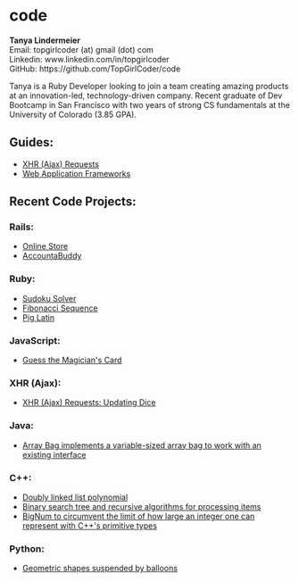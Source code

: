 <h1>code</h1>
 
<p><b>Tanya Lindermeier</b><br>
Email: topgirlcoder (at) gmail (dot) com<br>
Linkedin: www.linkedin.com/in/topgirlcoder<br> 
GitHub: https://github.com/TopGirlCoder/code</p>

<p>Tanya is a Ruby Developer looking to join a team creating amazing products at an innovation-led, technology-driven company.  Recent graduate of Dev Bootcamp in San Francisco with two years of strong CS fundamentals at the University of Colorado (3.85 GPA).</p> 

<h2>Guides:</h2>
<ul>
	<li><a href="ajax/ajax-request">XHR (Ajax) Requests</a></li>
	<li><a href="guides/webFrameworks">Web Application Frameworks</a></li>
</ul>

<h2>Recent Code Projects:</h2>

<h3>Rails:</h3>
<ul>
	<li><a href="rails/OnlineShop">Online Store</a></li>
	<li><a href="rails/AccountaBuddy">AccountaBuddy</a></li>
</ul>

<h3>Ruby:</h3>
<ul>
	<li><a href="ruby/sudoku">Sudoku Solver</a></li>
	<li><a href="ruby/fibonacci">Fibonacci Sequence</a></li>
	<li><a href="ruby/pig-latin">Pig Latin</a></li>
</ul>

<h3>JavaScript:</h3>
<ul>
	<li><a href="javaScript/magician">Guess the Magician's Card</a></li>
</ul>

<h3>XHR (Ajax):</h3>
<ul>
	<li><a href="ajax/ajax-request">XHR (Ajax) Requests: Updating Dice</a></li>
</ul>

<h3>Java:</h3>
<ul>
	<li><a href="java/ArrayBag">Array Bag implements a variable-sized array bag to work with an existing interface</a></li>
</ul>

<h3>C++:</h3>
<ul>
	<li><a href="c++/DoublyLinkedList">Doubly linked list polynomial</a></li>
	<li><a href="c++/BinarySearchTreeBag">Binary search tree and recursive algorithms for processing items</a></li>	
	<li><a href="c++/BigNum">BigNum to circumvent the limit of how large an integer one can represent with C++'s primitive types</a></li>
</ul>

<h3>Python:</h3>
<ul>
	<li><a href="python/caterpillar">Geometric shapes suspended by balloons</a></li>
</ul>